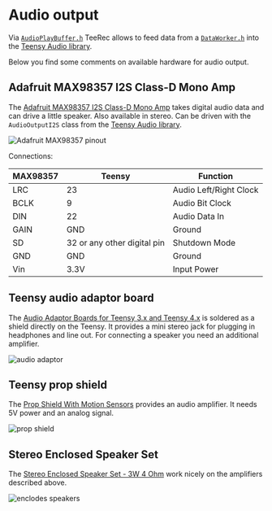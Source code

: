 # Audio output

Via [`AudioPlayBuffer.h`](../src/AudioPlayBuffer.h) TeeRec allows to
feed data from a [`DataWorker.h`](../src/DataWorker.h) into the
[Teensy Audio library](https://github.com/PaulStoffregen/Audio).

Below you find some comments on available hardware for audio output.


## Adafruit MAX98357 I2S Class-D Mono Amp

The [Adafruit MAX98357 I2S Class-D Mono
Amp](https://learn.adafruit.com/adafruit-max98357-i2s-class-d-mono-amp)
takes digital audio data and can drive a little speaker. Also
available in stereo. Can be driven with the `AudioOutputI2S` class from the
[Teensy Audio library](https://github.com/PaulStoffregen/Audio).

![Adafruit MAX98357
 pinout](https://cdn-learn.adafruit.com/assets/assets/000/032/613/medium800/adafruit_products_pinouts.jpg?1464025812)

Connections:

| MAX98357 | Teensy                      | Function               |
| -------- | --------------------------- | ---------------------- |
| LRC      | 23                          | Audio Left/Right Clock |
| BCLK     | 9                           | Audio Bit Clock        |
| DIN      | 22                          | Audio Data In          |
| GAIN     | GND                         | Ground                 |
| SD       | 32 or any other digital pin | Shutdown Mode          |
| GND      | GND                         | Ground                 |
| Vin      | 3.3V                        | Input Power            |


## Teensy audio adaptor board

The [Audio Adaptor Boards for Teensy 3.x and Teensy
4.x](https://www.pjrc.com/store/teensy3_audio.html) is soldered as a
shield directly on the Teensy. It provides a mini stereo jack for
plugging in headphones and line out. For connecting a speaker you need
an additional amplifier.

![audio adaptor](https://www.pjrc.com/store/teensy3_audio.jpg)


## Teensy prop shield

The [Prop Shield With Motion
Sensors](https://www.pjrc.com/store/prop_shield.html) provides an audio
amplifier. It needs 5V power and an analog signal.

![prop shield](https://www.pjrc.com/store/propshield_wit_front.jpg)


## Stereo Enclosed Speaker Set

The [Stereo Enclosed Speaker Set - 3W 4
Ohm](https://www.adafruit.com/product/1669) work nicely on the
amplifiers described above.

![enclodes speakers](https://cdn-shop.adafruit.com/970x728/1669-06.jpg)

